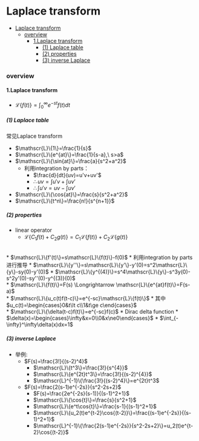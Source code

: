# Laplace transform


<!-- @import "[TOC]" {cmd="toc" depthFrom=1 depthTo=6 orderedList=false} -->

<!-- code_chunk_output -->

- [Laplace transform](#laplace-transform)
    - [overview](#overview)
      - [1.Laplace transform](#1laplace-transform)
        - [(1) Laplace table](#1-laplace-table)
        - [(2) properties](#2-properties)
        - [(3) inverse Laplace](#3-inverse-laplace)

<!-- /code_chunk_output -->


### overview

#### 1.Laplace transform
* $\mathscr{L}\{f(t)\}=\int_0^{\infty}e^{-st}f(t)dt$

##### (1) Laplace table
常见Laplace transform
* $\mathscr{L}\{1\}=\frac{1}{s}$
* $\mathscr{L}\{e^{at}\}=\frac{1}{s-a},\ s>a$
* $\mathscr{L}\{\sin{at}\}=\frac{a}{s^2+a^2}$
    * 利用integration by parts：
        * $\frac{d}{dt}(uv)=u'v+uv'$
        * $\therefore uv=\int u'v+\int uv'$
        * $\therefore \int u'v=uv-\int uv'$
* $\mathscr{L}\{\cos{at}\}=\frac{s}{s^2+a^2}$
* $\mathscr{L}\{t^n\}=\frac{n!}{s^{n+1}}$

##### (2) properties

* linear operator
    * $\mathscr{L}\{C_1f(t)+C_2g(t)\}=C_1\mathscr{L}\{f(t)\}+C_2\mathscr{L}\{g(t)\}$
</br>
* $\mathscr{L}\{f'(t)\}=s\mathscr{L}\{f(t)\}-f(0)$
    * 利用integration by parts进行推导
    * $\mathscr{L}\{y''\}=s\mathscr{L}\{y'\}-y'(0)=s^2\mathscr{L}\{y\}-sy(0)-y'(0)$
    * $\mathscr{L}\{y^{(4)}\}=s^4\mathscr{L}\{y\}-s^3y(0)-s^2y'(0)-sy''(0)-y^{(3)}(0)$
</br>
* $\mathscr{L}\{f(t)\}=F(s) \Longrightarrow \mathscr{L}\{e^{at}f(t)\}=F(s-a)$
</br>
* $\mathscr{L}\{u_c(t)f(t-c)\}=e^{-sc}\mathscr{L}\{f(t)\}$
    * 其中 $u_c(t)=\begin{cases}0&t\lt c\\1&t\ge c\end{cases}$
</br>
* $\mathscr{L}\{\delta(t-c)f(t)\}=e^{-sc}f(c)$
    * Dirac delta function
        * $\delta(x)=\begin{cases}\infty&x=0\\0&x\ne0\end{cases}$
        * $\int_{-\infty}^\infty\delta(x)dx=1$

##### (3) inverse Laplace

* 举例:
    * $F(s)=\frac{3!}{(s-2)^4}$
        * $\mathscr{L}\{t^3\}=\frac{3!}{s^{4}}$
        * $\mathscr{L}\{e^{2t}t^3\}=\frac{3!}{(s-2)^{4}}$
        * $\mathscr{L}^{-1}\{\frac{3!}{(s-2)^4}\}=e^{2t}t^3$
    * $F(s)=\frac{2(s-1)e^{-2s}}{s^2-2s+2}$
        * $F(s)=\frac{2e^{-2s}(s-1)}{(s-1)^2+1}$
        * $\mathscr{L}\{\cos{t}\}=\frac{s}{s^2+1}$
        * $\mathscr{L}\{e^t\cos{t}\}=\frac{s-1}{(s-1)^2+1}$
        * $\mathscr{L}\{u_2(t)e^{t-2}\cos{(t-2)}\}=\frac{(s-1)e^{-2s}}{(s-1)^2+1}$
        * $\mathscr{L}^{-1}\{\frac{2(s-1)e^{-2s}}{s^2-2s+2}\}=u_2(t)e^{t-2}\cos{(t-2)}$
